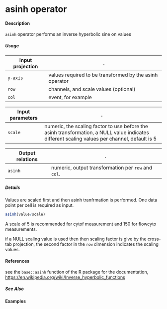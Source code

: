 # asinh operator

#### Description
`asinh` operator performs an inverse hyperbolic sine on values

##### Usage
Input projection|.
---|---
`y-axis` | values required to be transformed by the asinh operator
`row`    | channels, and scale values (optional)
`col`    | event, for example

Input parameters|.
---|---
`scale`  | numeric, the scaling factor to use before the asinh transformation, a NULL value indicates different scaling values per channel, default is 5

Output relations|.
---|---
`asinh`| numeric, output transformation per `row` and `col`.

##### Details
Values are scaled first and then asinh tranfrmation is performed. One data point per cell is required as input. 
```r
asinh(value/scale)
```
A scale of 5 is recommended for cytof measurement and 150 for flowcyto measurements.

if a NULL scaling value is used then then scaling factor is give by the cross-tab projection, the second factor in the `row` dimension indicates the scaling values.


#### References
see the `base::asinh` function of the R package for the documentation,
https://en.wikipedia.org/wiki/Inverse_hyperbolic_functions


##### See Also

#### Examples
